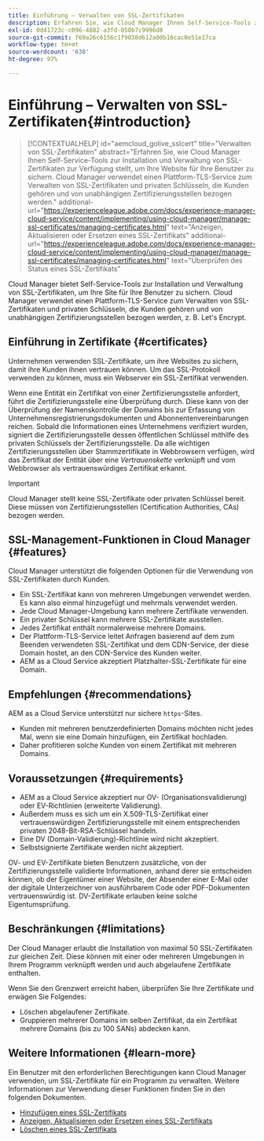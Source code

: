 ```yaml
---
title: Einführung – Verwalten von SSL-Zertifikaten
description: Erfahren Sie, wie Cloud Manager Ihnen Self-Service-Tools zur Installation von SSL-Zertifikaten bereitstellt.
exl-id: 0d41723c-c096-4882-a3fd-050b7c9996d8
source-git-commit: f69a26c6156c1f9038d612a00b16cac0e51e17ca
workflow-type: tm+mt
source-wordcount: '638'
ht-degree: 97%

---
```



# Einführung – Verwalten von SSL-Zertifikaten{#introduction}

>[!CONTEXTUALHELP]
>id="aemcloud_golive_sslcert"
>title="Verwalten von SSL-Zertifikaten"
>abstract="Erfahren Sie, wie Cloud Manager Ihnen Self-Service-Tools zur Installation und Verwaltung von SSL-Zertifikaten zur Verfügung stellt, um Ihre Website für Ihre Benutzer zu sichern. Cloud Manager verwendet einen Plattform-TLS-Service zum Verwalten von SSL-Zertifikaten und privaten Schlüsseln, die Kunden gehören und von unabhängigen Zertifizierungsstellen bezogen werden."
>additional-url="https://experienceleague.adobe.com/docs/experience-manager-cloud-service/content/implementing/using-cloud-manager/manage-ssl-certificates/managing-certificates.html" text="Anzeigen, Aktualisieren oder Ersetzen eines SSL-Zertifikats"
>additional-url="https://experienceleague.adobe.com/docs/experience-manager-cloud-service/content/implementing/using-cloud-manager/manage-ssl-certificates/managing-certificates.html" text="Überprüfen des Status eines SSL-Zertifikats"

Cloud Manager bietet Self-Service-Tools zur Installation und Verwaltung von SSL-Zertifikaten, um Ihre Site für Ihre Benutzer zu sichern. Cloud Manager verwendet einen Plattform-TLS-Service zum Verwalten von SSL-Zertifikaten und privaten Schlüsseln, die Kunden gehören und von unabhängigen Zertifizierungsstellen bezogen werden, z. B. Let&#39;s Encrypt.

## Einführung in Zertifikate {#certificates}

Unternehmen verwenden SSL-Zertifikate, um ihre Websites zu sichern, damit ihre Kunden ihnen vertrauen können. Um das SSL-Protokoll verwenden zu können, muss ein Webserver ein SSL-Zertifikat verwenden.

Wenn eine Entität ein Zertifikat von einer Zertifizierungsstelle anfordert, führt die Zertifizierungsstelle eine Überprüfung durch. Diese kann von der Überprüfung der Namenskontrolle der Domains bis zur Erfassung von Unternehmensregistrierungsdokumenten und Abonnentenvereinbarungen reichen. Sobald die Informationen eines Unternehmens verifiziert wurden, signiert die Zertifizierungsstelle dessen öffentlichen Schlüssel mithilfe des privaten Schlüssels der Zertifizierungsstelle. Da alle wichtigen Zertifizierungsstellen über Stammzertifikate in Webbrowsern verfügen, wird das Zertifikat der Entität über eine *Vertrauenskette* verknüpft und vom Webbrowser als vertrauenswürdiges Zertifikat erkannt.

>[!IMPORTANT]
>
>Cloud Manager stellt keine SSL-Zertifikate oder privaten Schlüssel bereit. Diese müssen von Zertifizierungsstellen (Certification Authorities, CAs) bezogen werden.

## SSL-Management-Funktionen in Cloud Manager {#features}

Cloud Manager unterstützt die folgenden Optionen für die Verwendung von SSL-Zertifikaten durch Kunden.

* Ein SSL-Zertifikat kann von mehreren Umgebungen verwendet werden. Es kann also einmal hinzugefügt und mehrmals verwendet werden.
* Jede Cloud Manager-Umgebung kann mehrere Zertifikate verwenden.
* Ein privater Schlüssel kann mehrere SSL-Zertifikate ausstellen.
* Jedes Zertifikat enthält normalerweise mehrere Domains.
* Der Plattform-TLS-Service leitet Anfragen basierend auf dem zum Beenden verwendeten SSL-Zertifikat und dem CDN-Service, der diese Domain hostet, an den CDN-Service des Kunden weiter.
* AEM as a Cloud Service akzeptiert Platzhalter-SSL-Zertifikate für eine Domain.

## Empfehlungen {#recommendations}

AEM as a Cloud Service unterstützt nur sichere `https`-Sites.

* Kunden mit mehreren benutzerdefinierten Domains möchten nicht jedes Mal, wenn sie eine Domain hinzufügen, ein Zertifikat hochladen.
* Daher profitieren solche Kunden von einem Zertifikat mit mehreren Domains.

## Voraussetzungen {#requirements}

* AEM as a Cloud Service akzeptiert nur OV- (Organisationsvalidierung) oder EV-Richtlinien (erweiterte Validierung). 
* Außerdem muss es sich um ein X.509-TLS-Zertifikat einer vertrauenswürdigen Zertifizierungsstelle mit einem entsprechenden privaten 2048-Bit-RSA-Schlüssel handeln.
* Eine DV (Domain-Validierung)-Richtlinie wird nicht akzeptiert.
* Selbstsignierte Zertifikate werden nicht akzeptiert.

OV- und EV-Zertifikate bieten Benutzern zusätzliche, von der Zertifizierungsstelle validierte Informationen, anhand derer sie entscheiden können, ob der Eigentümer einer Website, der Absender einer E-Mail oder der digitale Unterzeichner von ausführbarem Code oder PDF-Dokumenten vertrauenswürdig ist. DV-Zertifikate erlauben keine solche Eigentumsprüfung.

## Beschränkungen {#limitations}

Der Cloud Manager erlaubt die Installation von maximal 50 SSL-Zertifikaten zur gleichen Zeit. Diese können mit einer oder mehreren Umgebungen in Ihrem Programm verknüpft werden und auch abgelaufene Zertifikate enthalten.

Wenn Sie den Grenzwert erreicht haben, überprüfen Sie Ihre Zertifikate und erwägen Sie Folgendes:

* Löschen abgelaufener Zertifikate.
* Gruppieren mehrerer Domains im selben Zertifikat, da ein Zertifikat mehrere Domains (bis zu 100 SANs) abdecken kann.

## Weitere Informationen {#learn-more}

Ein Benutzer mit den erforderlichen Berechtigungen kann Cloud Manager verwenden, um SSL-Zertifikate für ein Programm zu verwalten. Weitere Informationen zur Verwendung dieser Funktionen finden Sie in den folgenden Dokumenten.

* [Hinzufügen eines SSL-Zertifikats](/help/implementing/cloud-manager/managing-ssl-certifications/add-ssl-certificate.md)
* [Anzeigen, Aktualisieren oder Ersetzen eines SSL-Zertifikats](/help/implementing/cloud-manager/managing-ssl-certifications/managing-certificates.md)
* [Löschen eines SSL-Zertifikats](/help/implementing/cloud-manager/managing-ssl-certifications/managing-certificates.md)
